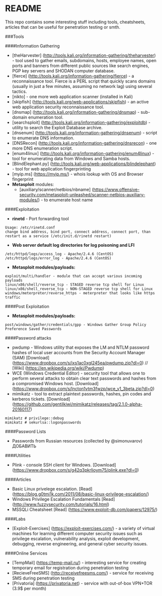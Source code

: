 # README
This repo contains some interesting stuff including tools, cheatsheets, articles that can be useful for penetration testing or smth.

###Tools

####Information Gathering
* [theHarvester] (http://tools.kali.org/information-gathering/theharvester) - tool used to gather emails, subdomains, hosts, employee names, open ports and banners from different public sources like search engines, PGP key servers and SHODAN computer database.
* [fierce] (http://tools.kali.org/information-gathering/fierce) - a reconnaissance tool. Fierce is a PERL script that quickly scans domains (usually in just a few minutes, assuming no network lag) using several tactics.
* [nikto] - one more web application scanner (installed in Kali)
* [skipfish] (http://tools.kali.org/web-applications/skipfish) - an active web application security reconnaissance tool.
* [dnsmap] (http://tools.kali.org/information-gathering/dnsmap) - sub-domain enumeration tool.
* [searchsploit] (http://tools.kali.org/information-gathering/exploitdb) - utility to search the Exploit Database archive.
* [dnsenum] (http://tools.kali.org/information-gathering/dnsenum) - script to enumerate DNS information.
* [DNSRecon] (http://tools.kali.org/information-gathering/dnsrecon) - one more DNS enumeration script.
* [enum4linux] (http://tools.kali.org/information-gathering/enum4linux) - tool for enumerating data from Windows and Samba hosts.
* [BlindElephant.py] (http://tools.kali.org/web-applications/blindelephant) - tool for web application fingerprinting
* [myip.ms] (https://myip.ms/) - whois lookup with OS and Browser fingerprint
* **Metasploit** modules:
   * [auxiliary/scanner/netbios/nbname] (https://www.offensive-security.com/metasploit-unleashed/scanner-netbios-auxiliary-modules/) - to enumerate host name

####Exploitation
* **rinetd** - Port forwarding tool
```
Usage: /etc/rinetd.conf
change bind address, bind port, connect address, connect port, than restart as a service (/etc/init.d/rinetd restart)
```

* **Web server default log directories for log poisoning and LFI**
```
/etc/httpd/logs/access_log - Apache/2.4.6 (CentOS)
/etc/httpd/logs/error_log - Apache/2.4.6 (CentOS)
```
* **Metasploit modules/payloads:**
```
exploit/multi/handler - module that can accept various incoming payloads
linux/x86/shell/reverse_tcp - STAGED reverse tcp shell for Linux
linux/x86/shell_reverse_tcp - NON-STAGED reverse tcp shell for Linux
windows/meterpreter/reverse_https - meterpreter that looks like https traffic
```

####Post Exploitation
* **Metasploit modules/payloads:**
```
post/windows/gather/credentials/gpp - Windows Gather Group Policy Preference Saved Passwords
```

####Password attacks
* pwdump - Windows utility that exposes the LM and NTLM password hashes of local user accounts from the Security Account Manager (SAM)
[Download] (https://www.dropbox.com/s/ixs1ac0xgl245ea/pwdump.zip?dl=0) //
[Wiki] (https://en.wikipedia.org/wiki/Pwdump)
* WCE (Windows Credential Editor) - security tool that allows one to perform several attacks to obtain clear text passwords and hashes from a compromised Windows host.
[Download] (https://www.dropbox.com/s/lncton1vtm3fwzp/wce_v1_3beta.zip?dl=0)
* mimikatz - tool to extract plaintext passwords, hashes, pin codes and kerberos tickets. [Download] (https://github.com/gentilkiwi/mimikatz/releases/tag/2.1.0-alpha-20160117)
```
mimikatz # privilege::debug
mimikatz # sekurlsa::logonpasswords
```

####Password Lists
* Passwords from Russian resources (collected by @simonuvarov)
ДОБАВИТЬ

####Utilities
* Plink - console SSH client for Windows.
[Download] (https://www.dropbox.com/s/g42q3pkrlioym75/plink.exe?dl=0)

####Articles
* Basic Linux privelege escalation.
[Read] (https://blog.g0tmi1k.com/2011/08/basic-linux-privilege-escalation/)
* Windows Privilege Escalation Fundamentals
[Read] (http://www.fuzzysecurity.com/tutorials/16.html)
* MSSQLi Cheatsheet
[Read] (https://www.exploit-db.com/papers/12975/)

####Labs
* [Exploit-Exercises] (https://exploit-exercises.com/) - a variety of virtual machines for learning different computer security issues such as privilege escalation, vulnerability analysis, exploit development, debugging, reverse engineering, and general cyber security issues.

####Online Services
* [TempMail] (https://temp-mail.ru/) - interesting service for creating temporary email for registration during penetration testing
* [RecieveFreeSMS] (http://receivefreesms.com/) - service for receiving SMS during penetration testing
* [Privatoria] (https://privatoria.net) - service with out-of-box VPN+TOR (3.9$ per month)

